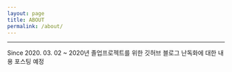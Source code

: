 ```yaml
---
layout: page
title: ABOUT
permalink: /about/
---
```


----------

Since 2020. 03. 02 ~
2020년 졸업프로젝트를 위한 깃허브 블로그
난독화에 대한 내용 포스팅 예정
